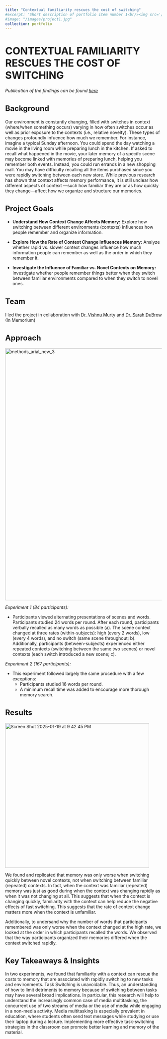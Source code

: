 ```yaml
---
title: "Contextual familiarity rescues the cost of switching"
#excerpt: "Short description of portfolio item number 1<br/><img src='/images/500x300.png'>"
#image: "/images/project1.jpg"
collection: portfolio
---
```


<h1 style="font-size:32px;">CONTEXTUAL FAMILIARITY RESCUES THE COST OF SWITCHING</h1>



_Publication of the findings can be found [here](http://lindsay-rait.github.io/files/pbr_2023.pdf)_

<h2 style="font-size:24px;">Background</h2>

Our environment is constantly changing, filled with switches in context (where/when something occurs) varying in how often switches occur as well as prior exposure to the contexts (i.e., relative novelty).  These types of changes profoundly infuence how much we remember. For instance, imagine a typical Sunday afternoon. You could spend the day watching a movie in the living room while preparing lunch in the kitchen. If asked to recall what happened in the movie, your later memory of a specifc scene may become linked with memories of preparing lunch, helping you remember both events. Instead, you could run errands in a new shopping mall. You may have difficulty recalling all the items purchased since you were rapidly switching between each new store. While previous research has shown that context affects memory performance, it is still unclear how different aspects of context —such how familiar they are or as how quickly they change—affect how we organize and structure our memories.

<h2 style="font-size:24px;">Project Goals</h2>

* **Understand How Context Change Affects Memory:** Explore how switching between different environments (contexts) influences how people remember and organize information.

* **Explore How the Rate of Context Change Influences Memory:** Analyze whether rapid vs. slower context changes influence how much information people can remember as well as the order in which they remember it. 

* **Investigate the Influence of Familiar vs. Novel Contexts on Memory:** Investigate whether people remember things better when they switch between familiar environments compared to when they switch to novel ones.

<h2 style="font-size:24px;">Team</h2>

I led the project in collaboration with [Dr. Vishnu Murty](https://www.adaptivememorylab.com/) and [Dr. Sarah DuBrow](https://www.dubrowlab.org/) (In Memorium) 

<h2 style="font-size:24px;">Approach</h2>

<img width="807" alt="methods_arial_new_3" src="https://github.com/user-attachments/assets/18ec090c-aa35-4e05-b65b-ebb770ec70a3" />

_Experiment 1 (84 participants):_

* Participants viewed alternating presentations of scenes and words. Participants studied 24 words per round. After each round, participants verbally recalled as many words as possible (a). The scene context changed at three rates (within-subjects): high (every 2 words), low (every 4 words), and no switch (same scene throughout; b). Additionally, participants (between-subjects) experienced either repeated contexts (switching between the same two scenes) or novel contexts (each switch introduced a new scene; c).

_Experiment 2 (167 participants):_

* This experiment followed largely the same procedure with a few exceptions:
   * Participants studied 16 words per round.
   * A minimum recall time was added to encourage more thorough memory search.


<h2 style="font-size:24px;">Results</h2>


<img width="463" alt="Screen Shot 2025-01-19 at 9 42 45 PM" src="https://github.com/user-attachments/assets/00b3f0c1-aea1-49f8-ba15-7b783567ce73" />

We found and replicated that memory was only worse when switching quickly between novel contexts, not when switching between familiar (repeated) contexts. In fact, when the context was familiar (repeated) memory was just as good during when the context was changing rapidly as when it was not changing at all. This suggests that when the context is changing quickly, familiarity with the context can help reduce the negative effects of fast switching. This suggests that the rate of context change matters more when the context is unfamiliar. 

Additionally, to undersand why the number of words that participants remembered was only worse when the context changed at the high rate, we looked at the order in which participants recalled the words. We observed that the way participants organized their memories differed when the context switched rapidly. 



<h2 style="font-size:24px;">Key Takeaways & Insights</h2>

In two experiments, we found that familiarity with a context can rescue the costs to memory that are associated with rapidly switching to new tasks and environments. Task Switching is unavoidable. Thus, an understanding of how to limit detriments to memory because of switching between tasks may have several broad implications. In particular, this research will help to understand the increasingly common case of media multitasking, the concurrent use of two streams of media or the use of media while engaging in a non-media activity. Media multitasking is especially prevalent in education, where students often send text messages while studying or use their laptop during a lecture. Implementing more effective task-switching strategies in the classroom can promote better learning and memory of the material. 


 
